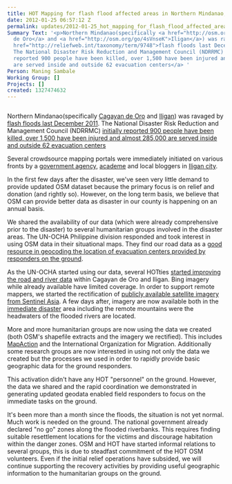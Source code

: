 ```yaml
---
title: HOT Mapping for flash flood affected areas in Northern Mindanao, Philippines
date: 2012-01-25 06:57:12 Z
permalink: updates/2012-01-25_hot_mapping_for_flash_flood_affected_areas_in_northern_mindanao_philippines
Summary Text: '<p>Northern Mindanao(specifically <a href="http://osm.org/go/4sXdRch--">Cagayan
  de Oro</a> and <a href="http://osm.org/go/4sVnseK">Iligan</a>) was ravaged by <a
  href="http://reliefweb.int/taxonomy/term/9748">flash floods last December 2011</a>.
  The National Disaster Risk Reduction and Management Council (NDRRMC) <a href="http://reliefweb.int/taxonomy/term/188">initially
  reported 900 people have been killed, over 1,500 have been injured and  almost 285,000
  are served inside and outside 62 evacuation centers</a> '
Person: Maning Sambale
Working Group: []
Projects: []
created: 1327474632
---
```


<p><img src="http://hot.openstreetmap.org/sites/default/files/ph_mw.jpg" alt=""></p><p>Northern Mindanao(specifically <a href="http://osm.org/go/4sXdRch--">Cagayan de Oro</a> and <a href="http://osm.org/go/4sVnseK">Iligan</a>) was ravaged by <a href="http://reliefweb.int/taxonomy/term/9748">flash floods last December 2011</a>. The National Disaster Risk Reduction and Management Council (NDRRMC) <a href="http://reliefweb.int/taxonomy/term/188">initially reported 900 people have been killed, over 1,500 have been injured and almost 285,000 are served inside and outside 62 evacuation centers</a></p><p>Several crowdsource mapping portals were immediately initiated on various fronts by a <a href="http://ereport.dswd.gov.ph/">government agency</a>, <a href="https://philippinedisasterwatch.crowdmap.com/">academe</a> and local bloggers in <a href="http://www.oneforiligan.com/">Iligan city</a>.</p><p>In the first few days after the disaster, we've seen very little demand to provide updated OSM dataset because the primary focus is on relief and donation (and rightly so). However, on the long term basis, we believe that OSM can provide better data as disaster in our county is happening on an annual basis.</p><p>We shared the availability of our data (which were already comprehensive prior to the disaster) to several humanitarian groups involved in the disaster areas. The UN-OCHA Philippine division responded and took interest in using OSM data in their situational maps. They find our road data as a <a href="http://ph.one.un.org/response/maps/index.php">good resource in geocoding the location of evacuation centers provided by responders on the ground</a>.</p><p>As the UN-OCHA started using our data, several HOTties <a href="http://www.itoworld.com/product/data/ito_map/main?view=129&amp;lat=8.318719428427448&amp;lon=124.5563099614701&amp;zoom=11">started improving the road and river data</a> within Cagayan de Oro and Iligan. Bing imagery while already available have limited coverage. In order to support remote mappers, we started the rectification of <a href="https://sentinel.tksc.jaxa.jp/sentinel2/thumbnailEmob.action?subset_name=Emergency+Observation&amp;submit.countryIdx=0&amp;submit.disasterTypeIdx=0&amp;requestId=ERPHMO000004#">publicly available satellite imagery from Sentinel Asia</a>. A few days after, imagery are now available both in the <a href="http://maps.nypl.org/relief/layers/20">immediate disaster</a> area including the remote mountains were the headwaters of the flooded rivers are located.</p><p>More and more humanitarian groups are now using the data we created (both OSM's shapefile extracts and the imagery we rectified). This includes <a href="http://mapaction.org/deployments/depldetail/205.html">MapAction</a> and the International Organization for Migration. Additionally some research groups are now interested in using not only the data we created but the processes we used in order to rapidly provide basic geographic data for the ground responders.</p><p>This activation didn't have any HOT "personnel" on the ground. However, the data we shared and the rapid coordination we demonstrated in generating updated geodata enabled field responders to focus on the immediate tasks on the ground.</p><p>It's been more than a month since the floods, the situation is not yet normal. Much work is needed on the ground. The national government already declared "no go" zones along the flooded riverbanks. This requires finding suitable resettlement locations for the victims and discourage habitation within the danger zones. OSM and HOT have started informal relations to several groups, this is due to steadfast commitment of the HOT OSM volunteers. Even if the initial relief operations have subsided, we will continue supporting the recovery activities by providing useful geographic information to the humanitarian groups on the ground.</p>
